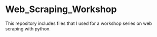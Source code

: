 # Web_Scraping_Workshop
This repository includes files that I used for a workshop series on web scraping with python.
